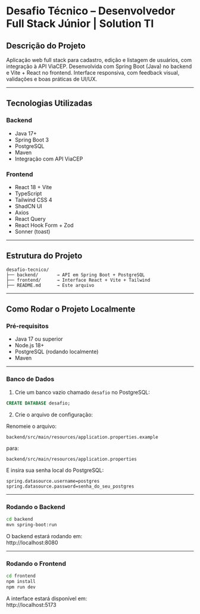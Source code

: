 # Desafio Técnico – Desenvolvedor Full Stack Júnior | Solution TI

## Descrição do Projeto

Aplicação web full stack para cadastro, edição e listagem de usuários, com integração à API ViaCEP. Desenvolvida com Spring Boot (Java) no backend e Vite + React no frontend. Interface responsiva, com feedback visual, validações e boas práticas de UI/UX.

---

## Tecnologias Utilizadas

### Backend
- Java 17+
- Spring Boot 3
- PostgreSQL
- Maven
- Integração com API ViaCEP

### Frontend
- React 18 + Vite
- TypeScript
- Tailwind CSS 4
- ShadCN UI
- Axios
- React Query
- React Hook Form + Zod
- Sonner (toast)

---

## Estrutura do Projeto

```
desafio-tecnico/
├── backend/       → API em Spring Boot + PostgreSQL
├── frontend/      → Interface React + Vite + Tailwind
├── README.md      → Este arquivo
```

---

## Como Rodar o Projeto Localmente

### Pré-requisitos

- Java 17 ou superior  
- Node.js 18+  
- PostgreSQL (rodando localmente)  
- Maven  

---

### Banco de Dados

1. Crie um banco vazio chamado `desafio` no PostgreSQL:

```sql
CREATE DATABASE desafio;
```

2. Crie o arquivo de configuração:

Renomeie o arquivo:

```
backend/src/main/resources/application.properties.example
```

para:

```
backend/src/main/resources/application.properties
```

E insira sua senha local do PostgreSQL:

```properties
spring.datasource.username=postgres
spring.datasource.password=senha_do_seu_postgres
```

---

### Rodando o Backend

```bash
cd backend
mvn spring-boot:run
```

O backend estará rodando em:  
 http://localhost:8080

---

### Rodando o Frontend

```bash
cd frontend
npm install
npm run dev
```

A interface estará disponível em:  
 http://localhost:5173
 
